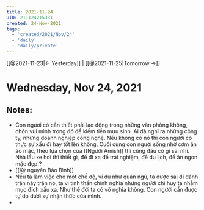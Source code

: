 ```yaml
---
title: 2021-11-24
UID: 211124215331
created: 24-Nov-2021
tags:
  - 'created/2021/Nov/24'
  - 'daily'
  - 'daily/private'
---
```

[[@2021-11-23|<- Yesterday]] | [[@2021-11-25|Tomorrow ->]]
# Wednesday, Nov 24, 2021

## Notes:
- Con người có cần thiết phải lao động trong những văn phòng không, chôn vùi mình trong đó để kiếm tiền mưu sinh. Ai đã nghĩ ra những công ty, những doanh nghiệp công nghệ. Nếu không có nó thì con người có thực sự xấu đi hay tốt lên không. Cuối cùng con người sống nhờ cơm ăn áo mặc, theo lựa chọn của [[Người Amish]] thì cũng đâu có gì sai nhỉ. Nhà lầu xe hơi thì thiết gì, để đi xa để trải nghiệm, để du lịch, để ăn ngon mặc đẹp!?
- [[Kỷ nguyên Bảo Bình]]
- Nếu ta làm việc cho một chế độ, ví dụ như quân ngũ, ta được sai đi đánh trận này trận nọ, ta vì tinh thần chính nghĩa nhưng người chỉ huy ta nhằm mục đích xấu xa. Như thế đời ta có vô nghĩa không. Con người cần được tự do dưới sự nhận thức của mình.
- 

